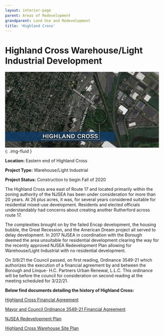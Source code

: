 ```yaml
---
layout: interior-page
parent: Areas of Redevelopment
grandparent: Land Use and Redevelopment
title: 'Highland Cross'
---
```


# Highland Cross Warehouse/Light Industrial Development

![Map of Highland Cross](highlandmap.jpg){: .img-fluid }

**Location:** Eastern end of Highland Cross

**Project Type:** Warehouse/Light Industrial

**Project Status:** Construction to begin Fall of 2020

The Highland Cross area east of Route 17 and located primarily within the zoning authority of the NJSEA has been under consideration for more than 20 years.  At 26 plus acres, it was, for several years considered suitable for residential mixed-use development. Residents and elected officials understandably had concerns about creating another Rutherford across route 17. 

The complexities brought on by the failed Encap development, the housing bubble, the Great Recession, and the American Dream project all served to delay development. In 2017 NJSEA in coordination with the Borough deemed the area unsuitable for residential development clearing the way for the recently approved NJSEA Redevelopment Plan allowing for Warehouse/Light Industrial with no residential development. 

On 3/8/21 the Council passed, on first reading, Ordinance 3549-21 which authorizes the execution of a financial agreement by and between the Borough and Linque- H.C. Partners Urban Renewal, L.L.C.  This ordinance will be before the council for consideration on second reading at the meeting scheduled for 3/22/21.

**Below find documents detailing the history of Highland Cross:**

[Highland Cross Financial Agreement](https://storage.googleapis.com/static.rutherford-nj.com/community-development/highland-cross/Highland%20Cross%20Financial%20Agreement.pdf)

[Mayor and Council Ordinance 3549-21 Financial Agreement](https://storage.googleapis.com/static.rutherford-nj.com/codes-ordinances/3549-21%20Highland%20Cross%20-%20%20Financial%20Agreement.pdf)

[NJSEA Redevelopment Plan](https://storage.googleapis.com/static.rutherford-nj.com/community-development/highland-cross/HC-redevelopment-jan-06-2020.pdf)

[Highland Cross Warehouse Site Plan](https://storage.googleapis.com/static.rutherford-nj.com/community-development/highland-cross/Site%20Plan%20Highland%20Cross%20Warehouse.pdf)


